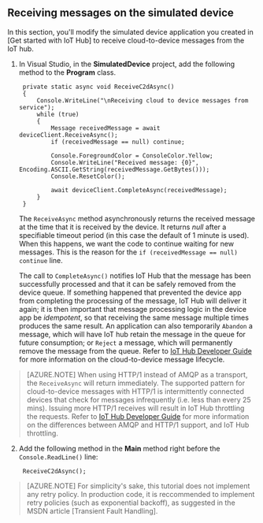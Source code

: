 ## Receiving messages on the simulated device

In this section, you'll modify the simulated device application you created in [Get started with IoT Hub] to receive cloud-to-device messages from the IoT hub.

1. In Visual Studio, in the **SimulatedDevice** project, add the following method to the **Program** class.

        private static async void ReceiveC2dAsync()
        {
            Console.WriteLine("\nReceiving cloud to device messages from service");
            while (true)
            {
                Message receivedMessage = await deviceClient.ReceiveAsync();
                if (receivedMessage == null) continue;

                Console.ForegroundColor = ConsoleColor.Yellow;
                Console.WriteLine("Received message: {0}", Encoding.ASCII.GetString(receivedMessage.GetBytes()));
                Console.ResetColor();

                await deviceClient.CompleteAsync(receivedMessage);
            }
        }

    The `ReceiveAsync` method asynchronously returns the received message at the time that it is received by the device. It returns *null* after a specifiable timeout period (in this case the default of 1 minute is used). When this happens, we want the code to continue waiting for new messages. This is the reason for the `if (receivedMessage == null) continue` line.

    The call to `CompleteAsync()` notifies IoT Hub that the message has been successfully processed and that it can be safely removed from the device queue. If something happened that prevented the device app from completing the processing of the message, IoT Hub will deliver it again; it is then important that message processing logic in the device app be *idempotent*, so that receiving the same message multiple times produces the same result. An application can also temporarily `Abandon` a message, which will have IoT hub retain the message in the queue for future consumption; or `Reject` a message, which will permanently remove the message from the queue. Refer to [IoT Hub Developer Guide][IoT Hub Developer Guide - C2D] for more information on the cloud-to-device message lifecycle.

> [AZURE.NOTE] When using HTTP/1 instead of AMQP as a transport, the `ReceiveAsync` will return immediately. The supported pattern for cloud-to-device messages with HTTP/1 is intermittently connected devices that check for messages infrequently (i.e. less than every 25 mins). Issuing more HTTP/1 receives will result in IoT Hub throttling the requests. Refer to [IoT Hub Developer Guide][IoT Hub Developer Guide - C2D] for more information on the differences between AMQP and HTTP/1 support, and IoT Hub throttling.

2. Add the following method in the **Main** method right before the `Console.ReadLine()` line:

        ReceiveC2dAsync();

> [AZURE.NOTE] For simplicity's sake, this tutorial does not implement any retry policy. In production code, it is reccommended to implement retry policies (such as exponential backoff), as suggested in the MSDN article [Transient Fault Handling].

<!-- Links -->
[IoT Hub Developer Guide - C2D]: /documentation/articles/iot-hub-devguide/#c2d

<!-- Images -->
